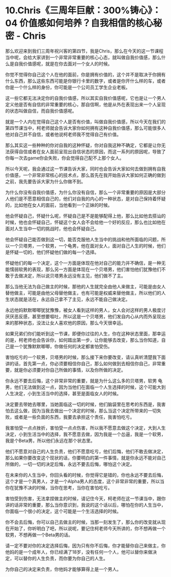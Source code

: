 # 10.Chris《三周年巨献：300%铸心》：04 价值感如何培养？自我相信的核心秘密 - Chris

那么欢迎来到我们三周年祝兴客的第四节，我是Chris，那么在今天的这一节课程当中呢，会给大家讲到一个非常非常重要的核心心态，就叫做自我价值感，那么什么是自我价值感呢，就是在你去面对一个女人的时候。

你觉不觉得你自己这个人在他的面前，你是拥有价值的，这个并不是取决于你拥有什么东西，那么这些东西可能是你银行卡里的数字，或者是你开什么样的车，或者你是一个什么样的身份，你可能是一个公司员工学生企业老板。

这一些它都无法决定你的自我价值感，所以其实自我价值感呢，它也是让一个男人定义他是否有自信的非常重要的核心，那自信啊，他是从外在表现出来一个人呈现的状态叫做自信，而自我价值感呢。

就是一个人内在觉得自己这个人是否有价值，叫做自我价值感，所以今天在我们的第四节课当中，柯老师就会告诉大家你如何拥有这种自我价值感，那么可能很多人他对自己并不自信，或者他说柯老师我不觉得自己有价值。

那么其实这一些种种的你对自我的这种怀疑，你对自我这种不确定，它都是让你无法获得自信或者在女人面前呈现出自信状态的原因，而这一系列的原因呢，导致了你每一次去game你会失败，你会觉得自己配不上那个女人。

所以今天呢，我会通过这一节课告诉大家，同时也会告诉大家如何去做到拥有自我价值感，一个非常非常核心的技术点，那么首先在我开始告诉大家如何正确的做到之前，我先要告诉大家为什么你做不到。

为什么你没有自我价值感，为什么你没有自信，那么一个非常重要的原因是大部分人他们是不愿意相信自己的，他们对自我的内心的一种状态，是对自己保持着怀疑的，比如他在女人的面前，当他看到一个正妹的时候。

他会怀疑自己，怀疑什么呢，怀疑自己是不是能够配得上他，那么比如他去搭讪的时候，他也会怀疑自己，怀疑这个女人会不会给他一个好的反应，那么也比如他在面对人生当中一切的挑战时，他也会怀疑自己。

他会怀疑自己能否做到这一切，能否克服他人生当中的挑战和他所面临的问题，所以一个贝塔男，一个软男，一个龟男，他在面对女人，面对自己人生的时候，他们是怀疑一切的，他们怀疑他们做的每一个选择。

怀疑他们的每一个决定，这个一方面是体现在他对自己的能力并不确信，是一种无能懦弱软男的表现，那么另一方面是体现在一个贝塔男，他们害怕他们犹豫他们不敢于去做决定，所以说贝塔男永远没有主见，他们做不了主。

那么当他无法为自己做主的时候，那他的人生就完全由他人来做主，可能是由女人替他做主，可能是由他父母替他做主，也有可能是权威来替他做主，所以他们的人生状态就是活在，永远自己拿不了主见，永远不能自己做决定。

永远他妈默默唧唧犹犹豫豫，被女人看到这样的男人，女人会对这样的男人极度讨厌厌恶反感，甚至想要嘔吐，所以这是一个贝塔男，他们发自内心从内而外呈现出来的那种状态，没法让女人喜欢他的原因，那么今天很幸运。

如果兄弟们你们能听到这一节课，即便你过往的人生，你在这种状态里面，那幸运的是，柯老师也会告诉你，如何踏出第一步，让你能够去改变，那么当你知道，自己是一个犹豫默默唧唧，你做任何的决定都害怕受伤。

害怕吃亏的一个软男，贝塔男的时候，那么接下来你要改变，请认真听清楚我下面讲的话，首先第一点，你必须要相信你自己，那么如何做到去相信你自己，非常重要，就是你必须要对你自己所做的事情，以及你所做的决定。

你永远不要去后悔，这个非常非常的重要，就是为什么这么多的贝塔男，软男 龟男，他们无法做到这一点，因为当他们在面临一个人生选择的时候，这个可能大到人生决定，小到生活当中的选择，甚至是面临女人的时候。

决定要去带她去哪里，当她面临这一切的时候，他们脑袋里在思考的东西是，我害怕去这么做，因为当我去做出一个决定的时候，那么当这个决定所带来的一切失败，或者是一些负面的东西，我要去承担这个责任，我害怕吃亏。

我害怕受一点点挫折，害怕受一点点伤害，所以我不愿意去做这个决定，大到人生决定，小到生活当中的选择，我不愿意去做，因为我是一个怂逼，我是一个软男，我是个Beta男，所以他们永远在那个状态里。

他们不愿意对自己的人生负责，他们不愿意吃亏，他们后悔，他们不敢去做决定，那么如果你要改变这个现状的话，你要明白的第一件事情，就是你永远不能对自己所做的，一切一切的决定后悔，永远不要去后悔，哪怕这个决定。

在未来你的人生当中，你回头看的时候，你觉得它是错的，你也永远不要去后悔，这个才是一个真男人，才是一个Alpha男人的态度，这个非常非常的重要，所以当你在犹豫不决的时候，当你在思考，当你在害怕吃亏。

害怕受到伤害，无法拿捏做主的时候，请记住今天，柯老师在这一节课当中，跟你讲的话非常的重要，那么当你意识到，我说的这个话以后，哪怕在你的人生当中，你面临一个很小的决定，这个可能是一个生活选择的时候。

你不会去后悔，你可以自己去做主的时候，当那一刻发生了，那么你的改变就从现在开始了，你听明白了吧，所以说呢，要记住柯老师今天所讲的，你不想再做一个软男，不想再做一个Beta男的话。

请一定不要对你的决定选择后悔，因为只有你不后悔，你才能替你自己来做主，你他妈的是一个成年人，你已经满了18岁，没有任何一个人，他可以替你来做决定，可以替你的人生负责，而你要为你自己的人生。

为你自己的决定来负责，你他妈才能够算得上是一个男人。